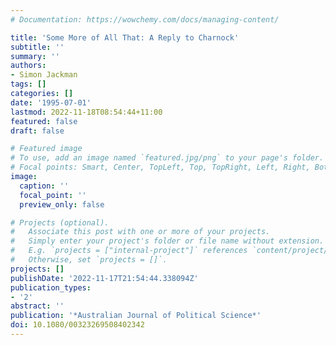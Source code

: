 ```yaml
---
# Documentation: https://wowchemy.com/docs/managing-content/

title: 'Some More of All That: A Reply to Charnock'
subtitle: ''
summary: ''
authors:
- Simon Jackman
tags: []
categories: []
date: '1995-07-01'
lastmod: 2022-11-18T08:54:44+11:00
featured: false
draft: false

# Featured image
# To use, add an image named `featured.jpg/png` to your page's folder.
# Focal points: Smart, Center, TopLeft, Top, TopRight, Left, Right, BottomLeft, Bottom, BottomRight.
image:
  caption: ''
  focal_point: ''
  preview_only: false

# Projects (optional).
#   Associate this post with one or more of your projects.
#   Simply enter your project's folder or file name without extension.
#   E.g. `projects = ["internal-project"]` references `content/project/deep-learning/index.md`.
#   Otherwise, set `projects = []`.
projects: []
publishDate: '2022-11-17T21:54:44.338094Z'
publication_types:
- '2'
abstract: ''
publication: '*Australian Journal of Political Science*'
doi: 10.1080/00323269508402342
---
```

